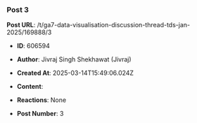 ### Post 3
**Post URL**: /t/ga7-data-visualisation-discussion-thread-tds-jan-2025/169888/3
- **ID**: 606594
- **Author**: Jivraj Singh Shekhawat (Jivraj)
- **Created At**: 2025-03-14T15:49:06.024Z
- **Content**:  
  
- **Reactions**: None
- **Post Number**: 3

